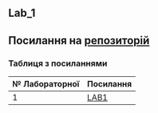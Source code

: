 Lab_1
---
Посилання на [репозиторій](https://github.com/YarynaPavlovska00/Information-systems-programming-technologies)
---
### Таблиця з посиланнями
|№ Лабораторної|Посилання|
|---|---|
|1|[LAB1](https://github.com/YarynaPavlovska00/Information-systems-programming-technologies/tree/main/Lab_1)|

